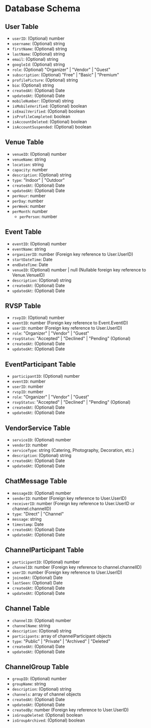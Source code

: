 # Database Schema

## User Table

- `userID`: (Optional) number
- `username`: (Optional) string
- `firstName`: (Optional) string
- `lastName`: (Optional) string
- `email`: (Optional) string
- `googleId`: (Optional) string
- `role`: (Optional) "Organizer" | "Vendor" | "Guest"
- `subscription`: (Optional) "Free" | "Basic" | "Premium"
- `profilePicture`: (Optional) string
- `bio`: (Optional) string
- `createdAt`: (Optional) Date
- `updatedAt`: (Optional) Date
- `mobileNumber`: (Optional) string
- `isMobileVerified`: (Optional) boolean
- `isEmailVerified`: (Optional) boolean
- `isProfileCompleted`: boolean
- `isAccountDeleted`: (Optional) boolean
- `isAccountSuspended`: (Optional) boolean

## Venue Table

- `venueID`: (Optional) number
- `venueName`: string
- `location`: string
- `capacity`: number
- `description`: (Optional) string
- `type`: "Indoor" | "Outdoor"
- `createdAt`: (Optional) Date
- `updatedAt`: (Optional) Date
- `perHour`: number
- `perDay`: number
- `perWeek`: number
- `perMonth`: number
  - `perPerson`: number

## Event Table

- `eventID`: (Optional) number
- `eventName`: string
- `organizerID`: number (Foreign key reference to User.UserID)
- `startDateTime`: Date
- `endDateTime`: Date
- `venueID`: (Optional) number | null (Nullable foreign key reference to Venue.VenueID)
- `description`: (Optional) string
- `createdAt`: (Optional) Date
- `updatedAt`: (Optional) Date

## RVSP Table

- `rsvpID`: (Optional) number
- `eventID`: number (Foreign key reference to Event.EventID)
- `userID`: number (Foreign key reference to User.UserID)
- `role`: "Organizer" | "Vendor" | "Guest"
- `rsvpStatus`: "Accepted" | "Declined" | "Pending" (Optional)
- `createdAt`: (Optional) Date
- `updatedAt`: (Optional) Date

## EventParticipant Table

- `participantID`: (Optional) number
- `eventID`: number
- `userID`: number
- `rvspID`: number
- `role`: "Organizer" | "Vendor" | "Guest"
- `rsvpStatus`: "Accepted" | "Declined" | "Pending" (Optional)
- `createdAt`: (Optional) Date
- `updatedAt`: (Optional) Date

## VendorService Table

- `serviceID`: (Optional) number
- `vendorID`: number
- `serviceType`: string (Catering, Photography, Decoration, etc.)
- `description`: (Optional) string
- `createdAt`: (Optional) Date
- `updatedAt`: (Optional) Date

## ChatMessage Table

- `messageID`: (Optional) number
- `senderID`: number (Foreign key reference to User.UserID)
- `receiverID`: number (Foreign key reference to User.UserID or channel.channelID)
- `type`: "Direct" | "Channel"
- `message`: string
- `timestamp`: Date
- `createdAt`: (Optional) Date
- `updatedAt`: (Optional) Date

## ChannelParticipant Table

- `participantID`: (Optional) number
- `channelID`: number (Foreign key reference to channel.channelID)
- `userID`: number (Foreign key reference to User.UserID)
- `joinedAt`: (Optional) Date
- `lastSeen`: (Optional) Date
- `createdAt`: (Optional) Date
- `updatedAt`: (Optional) Date

## Channel Table

- `channelID`: (Optional) number
- `channelName`: string
- `description`: (Optional) string
- `participants`: array of channelParticipant objects
- `type`: "Public" | "Private" | "Archived" | "Deleted"
- `createdAt`: (Optional) Date
- `updatedAt`: (Optional) Date

## ChannelGroup Table

- `groupID`: (Optional) number
- `groupName`: string
- `description`: (Optional) string
- `channels`: array of channel objects
- `createdAt`: (Optional) Date
- `updatedAt`: (Optional) Date
- `createdBy`: number (Foreign key reference to User.UserID)
- `isGroupDeleted`: (Optional) boolean
- `isGroupArchived`: (Optional) boolean
